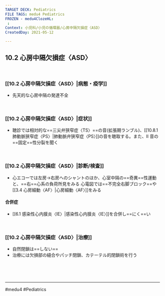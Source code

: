 ```yaml
---
TARGET DECK: Pediatrics
FILE TAGS: medu4 Pediatrics
FROZEN - medu4ClozeHL:
 : 
Context: 小児科/小児の循環器/心房中隔欠損症〈ASD〉
CreatedDay: 2021-05-12

---
```


## 10.2 心房中隔欠損症〈ASD〉

<br>

### [[10.2 心房中隔欠損症〈ASD〉|病態・疫学]]
* 先天的な心房中隔の発達不全

<br>

### [[10.2 心房中隔欠損症〈ASD〉|症状]]
* 聴診では相対的な==三尖弁狭窄症〈TS〉==の音(拡張期ランブル)、[[10.8.1 肺動脈狭窄症〈PS〉|肺動脈弁狭窄症〈PS〉]]の音を聴取する。また、II 音の==固定==性分裂を聞く
<!--ID: 1620898239025-->


<br>

### [[10.2 心房中隔欠損症〈ASD〉|診断/検査]]
* 心エコーでは左房→右房へのシャントのほか、心室中隔の==奇異==性運動と、==右==心系の負荷所見をみる
心電図では==不完全右脚ブロック==や[[3.4 心房細動〈AF〉|心房細動〈AF〉]]をみる
#### 合併症
* [[6.1 感染性心内膜炎〈IE〉|感染性心内膜炎〈IE〉]]を合併し==にく==い
<!--ID: 1620898239031-->



<br>

### [[10.2 心房中隔欠損症〈ASD〉|治療]]
* 自然閉鎖は==しない==
* 治療には欠損部の縫合やパッチ閉鎖、カテーテル的閉鎖術を行う
<!--ID: 1620898239037-->


<br><br><br>

---
#medu4 #Pediatrics
